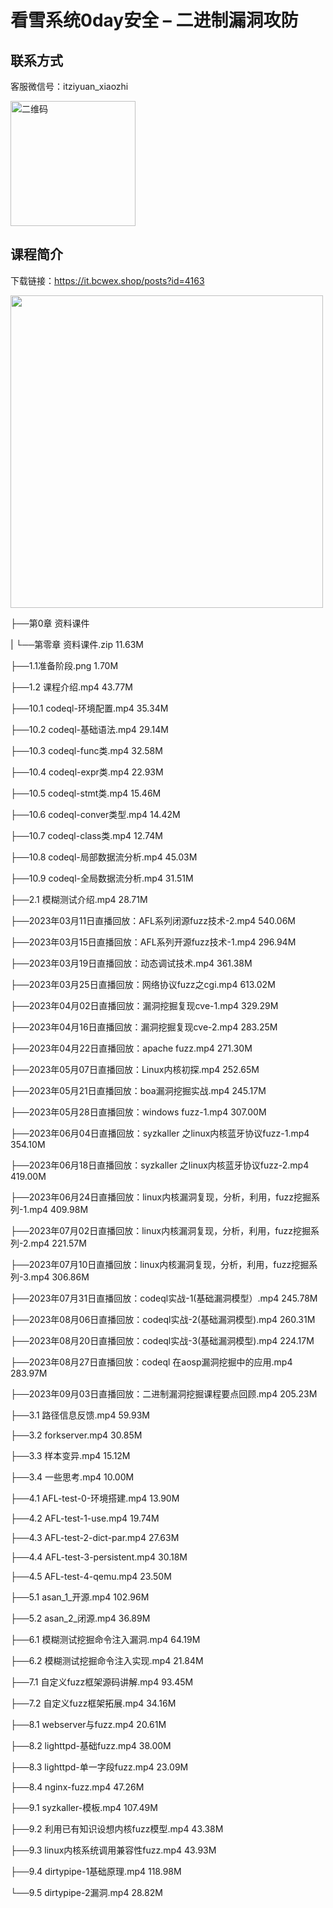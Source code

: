# 看雪系统0day安全 &#8211; 二进制漏洞攻防

## 联系方式

客服微信号：itziyuan_xiaozhi

<img src="https://ziyuanyun.oss-cn-guangzhou.aliyuncs.com/common/20240614073449/666b82192834a.jpg" width="200" height="200" alt="二维码">

## 课程简介

下载链接：https://it.bcwex.shop/posts?id=4163

<img src="https://ziyuanyun.oss-cn-guangzhou.aliyuncs.com/yun/20240612073006/6668ddfe19a20.jpg" width="500" alt="">

  

 ├──第0章 资料课件

 | └──第零章 资料课件.zip 11.63M

 ├──1.1准备阶段.png 1.70M

 ├──1.2 课程介绍.mp4 43.77M

 ├──10.1 codeql-环境配置.mp4 35.34M

 ├──10.2 codeql-基础语法.mp4 29.14M

 ├──10.3 codeql-func类.mp4 32.58M

 ├──10.4 codeql-expr类.mp4 22.93M

 ├──10.5 codeql-stmt类.mp4 15.46M

 ├──10.6 codeql-conver类型.mp4 14.42M

 ├──10.7 codeql-class类.mp4 12.74M

 ├──10.8 codeql-局部数据流分析.mp4 45.03M

 ├──10.9 codeql-全局数据流分析.mp4 31.51M

 ├──2.1 模糊测试介绍.mp4 28.71M

 ├──2023年03月11日直播回放：AFL系列闭源fuzz技术-2.mp4 540.06M

 ├──2023年03月15日直播回放：AFL系列开源fuzz技术-1.mp4 296.94M

 ├──2023年03月19日直播回放：动态调试技术.mp4 361.38M

 ├──2023年03月25日直播回放：网络协议fuzz之cgi.mp4 613.02M

 ├──2023年04月02日直播回放：漏洞挖掘复现cve-1.mp4 329.29M

 ├──2023年04月16日直播回放：漏洞挖掘复现cve-2.mp4 283.25M

 ├──2023年04月22日直播回放：apache fuzz.mp4 271.30M

 ├──2023年05月07日直播回放：Linux内核初探.mp4 252.65M

 ├──2023年05月21日直播回放：boa漏洞挖掘实战.mp4 245.17M

 ├──2023年05月28日直播回放：windows fuzz-1.mp4 307.00M

 ├──2023年06月04日直播回放：syzkaller 之linux内核蓝牙协议fuzz-1.mp4 354.10M

 ├──2023年06月18日直播回放：syzkaller 之linux内核蓝牙协议fuzz-2.mp4 419.00M

 ├──2023年06月24日直播回放：linux内核漏洞复现，分析，利用，fuzz挖掘系列-1.mp4 409.98M

 ├──2023年07月02日直播回放：linux内核漏洞复现，分析，利用，fuzz挖掘系列-2.mp4 221.57M

 ├──2023年07月10日直播回放：linux内核漏洞复现，分析，利用，fuzz挖掘系列-3.mp4 306.86M

 ├──2023年07月31日直播回放：codeql实战-1(基础漏洞模型）.mp4 245.78M

 ├──2023年08月06日直播回放：codeql实战-2(基础漏洞模型).mp4 260.31M

 ├──2023年08月20日直播回放：codeql实战-3(基础漏洞模型).mp4 224.17M

 ├──2023年08月27日直播回放：codeql 在aosp漏洞挖掘中的应用.mp4 283.97M

 ├──2023年09月03日直播回放：二进制漏洞挖掘课程要点回顾.mp4 205.23M

 ├──3.1 路径信息反馈.mp4 59.93M

 ├──3.2 forkserver.mp4 30.85M

 ├──3.3 样本变异.mp4 15.12M

 ├──3.4 一些思考.mp4 10.00M

 ├──4.1 AFL-test-0-环境搭建.mp4 13.90M

 ├──4.2 AFL-test-1-use.mp4 19.74M

 ├──4.3 AFL-test-2-dict-par.mp4 27.63M

 ├──4.4 AFL-test-3-persistent.mp4 30.18M

 ├──4.5 AFL-test-4-qemu.mp4 23.50M

 ├──5.1 asan_1_开源.mp4 102.96M

 ├──5.2 asan_2_闭源.mp4 36.89M

 ├──6.1 模糊测试挖掘命令注入漏洞.mp4 64.19M

 ├──6.2 模糊测试挖掘命令注入实现.mp4 21.84M

 ├──7.1 自定义fuzz框架源码讲解.mp4 93.45M

 ├──7.2 自定义fuzz框架拓展.mp4 34.16M

 ├──8.1 webserver与fuzz.mp4 20.61M

 ├──8.2 lighttpd-基础fuzz.mp4 38.00M

 ├──8.3 lighttpd-单一字段fuzz.mp4 23.09M

 ├──8.4 nginx-fuzz.mp4 47.26M

 ├──9.1 syzkaller-模板.mp4 107.49M

 ├──9.2 利用已有知识设想内核fuzz模型.mp4 43.38M

 ├──9.3 linux内核系统调用兼容性fuzz.mp4 43.93M

 ├──9.4 dirtypipe-1基础原理.mp4 118.98M

 └──9.5 dirtypipe-2漏洞.mp4 28.82M

  